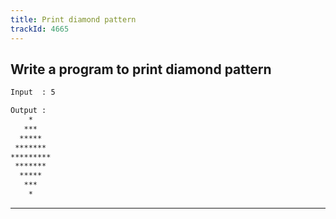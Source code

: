 ```yaml
---
title: Print diamond pattern
trackId: 4665
---
```


## Write a program to print diamond pattern

```txt
Input  : 5

Output : 
    *
   ***
  *****
 *******
*********
 *******
  *****
   ***
    *
```

---
